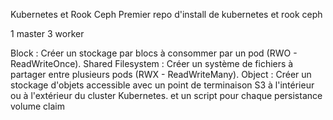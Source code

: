 Kubernetes et Rook Ceph 
Premier repo d'install de kubernetes et rook ceph 

 1 master 
 3 worker

Block : Créer un stockage par blocs à consommer par un pod (RWO - ReadWriteOnce).
Shared Filesystem : Créer un système de fichiers à partager entre plusieurs pods (RWX - ReadWriteMany).
Object : Créer un stockage d'objets accessible avec un point de terminaison S3 à l'intérieur ou à l'extérieur du cluster Kubernetes.
et un script pour chaque persistance volume claim
